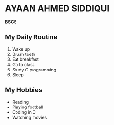 # AYAAN AHMED SIDDIQUI
**BSCS** 

## My Daily Routine

1. Wake up
2. Brush teeth
3. Eat breakfast
4. Go to class
5. Study C programming
6. Sleep

## My Hobbies

- Reading
- Playing football
- Coding in C
- Watching movies


